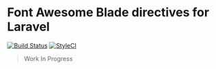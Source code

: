 # Font Awesome Blade directives for Laravel
[![Build Status](https://travis-ci.com/jerodev/laravel-font-awesome.svg?branch=master)](https://travis-ci.com/jerodev/laravel-font-awesome) [![StyleCI](https://github.styleci.io/repos/193088933/shield?branch=master)](https://github.styleci.io/repos/193088933)

> Work In Progress